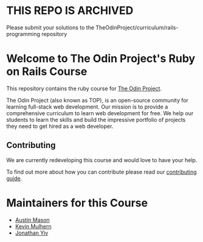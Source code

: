 # THIS REPO IS ARCHIVED

Please submit your solutions to the TheOdinProject/curriculum/rails-programming repository

# Welcome to The Odin Project's Ruby on Rails Course
This repository contains the ruby course for [The Odin Project](https://www.theodinproject.com).

The Odin Project (also known as TOP), is an open-source community for learning full-stack web development. Our mission is to provide a comprehensive curriculum to learn web development for free. We help our students to learn the skills and build the impressive portfolio of projects they need to get hired as a web developer.

## Contributing
We are currently redeveloping this course and would love to have your help.

To find out more about how you can contribute please read our [contributing guide](https://github.com/TheOdinProject/rails_course/wiki/Contributing-Guide).


# Maintainers for this Course
* [Austin Mason](https://github.com/CouchofTomato)
* [Kevin Mulhern](https://github.com/KevinMulhern)
* [Jonathan Yiv](https://github.com/JonathanYiv)
